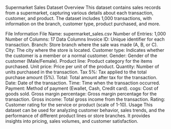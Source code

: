 Supermarket Sales Dataset
Overview
This dataset contains sales records from a supermarket, capturing various details about each transaction, customer, and product. The dataset includes 1,000 transactions, with information on the branch, customer type, product purchased, and more.

File Information
File Name: supermarket_sales.csv
Number of Entries: 1,000
Number of Columns: 17
Data Columns
Invoice ID: Unique identifier for each transaction.
Branch: Store branch where the sale was made (A, B, or C).
City: The city where the store is located.
Customer type: Indicates whether the customer is a member or a normal customer.
Gender: Gender of the customer (Male/Female).
Product line: Product category for the items purchased.
Unit price: Price per unit of the product.
Quantity: Number of units purchased in the transaction.
Tax 5%: Tax applied to the total purchase amount (5%).
Total: Total amount after tax for the transaction.
Date: Date of the transaction.
Time: Time when the transaction occurred.
Payment: Method of payment (Ewallet, Cash, Credit card).
cogs: Cost of goods sold.
Gross margin percentage: Gross margin percentage for the transaction.
Gross income: Total gross income from the transaction.
Rating: Customer rating for the service or product (scale of 1-10).
Usage
This dataset can be used for analyzing customer behavior, sales trends, and the performance of different product lines or store branches. It provides insights into pricing, sales volumes, and customer satisfaction.

